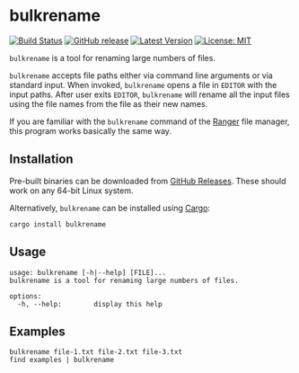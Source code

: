 # bulkrename

[![Build Status](https://travis-ci.org/Soft/bulkrename.svg?branch=master)](https://travis-ci.org/Soft/bulkrename)
[![GitHub release](https://img.shields.io/github/release/Soft/bulkrename.svg)](https://github.com/Soft/bulkrename/releases)
[![Latest Version](https://img.shields.io/crates/v/bulkrename.svg)](https://crates.io/crates/bulkrename)
[![License: MIT](https://img.shields.io/badge/License-MIT-yellow.svg)](https://opensource.org/licenses/MIT)

`bulkrename` is a tool for renaming large numbers of files.

`bulkrename` accepts file paths either via command line arguments or via
standard input. When invoked, `bulkrename` opens a file in `EDITOR` with the
input paths. After user exits `EDITOR`, `bulkrename` will rename all the input
files using the file names from the file as their new names.

If you are familiar with the `bulkrename` command of the
[Ranger](https://github.com/ranger/ranger) file manager, this program works
basically the same way.

## Installation

Pre-built binaries can be downloaded from [GitHub
Releases](https://github.com/Soft/bulkrename/releases). These should work on any
64-bit Linux system.

Alternatively, `bulkrename` can be installed using
[Cargo](https://doc.rust-lang.org/cargo/):

``` shell
cargo install bulkrename
```

## Usage

```
usage: bulkrename [-h|--help] [FILE]...
bulkrename is a tool for renaming large numbers of files.

options:
  -h, --help:        display this help
```

## Examples

``` shell
bulkrename file-1.txt file-2.txt file-3.txt
find examples | bulkrename
```

